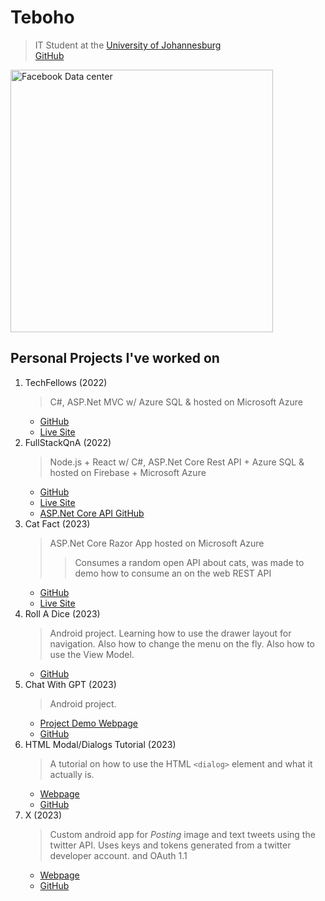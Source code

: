 # Teboho

> IT Student at the [University of Johannesburg](https://www.uj.ac.za)  
> [GitHub](https://github.com/teboho)

<img style="width: 30em;" src="assets/images/Facebook010_data-center.jpg" alt="Facebook Data center">

## Personal Projects I've worked on

1. TechFellows (2022)
      > C#, ASP.Net MVC w/ Azure SQL & hosted on Microsoft Azure
      - [GitHub](https://github.com/teboho/TechFellows)
      - [Live Site](https://techfellows.azurewebsites.net)
2. FullStackQnA (2022)
      > Node.js + React w/ C#, ASP.Net Core Rest API + Azure SQL & hosted on Firebase + Microsoft Azure
      - [GitHub](https://github.com/teboho/fullstackqna)
      - [Live Site](https://fullstackqna.web.app)
      - [ASP.Net Core API GitHub](https://github.com/teboho/FullstackQnA-API)
3. Cat Fact (2023)
      > ASP.Net Core Razor App hosted on Microsoft Azure
      >> Consumes a random open API about cats, was made to demo how to consume an on the web REST API
      - [GitHub](https://github.com/teboho/ConsumingRestWithANC)
      - [Live Site](https://catfact.azurewebsites.net/)
4. Roll A Dice (2023)
      > Android project. Learning how to use the drawer layout for navigation. Also how to change the menu on the fly. Also how to use the View Model.
      - [GitHub](https://github.com/teboho/drawer-layout)
5. Chat With GPT (2023)
      > Android project.
      - [Project Demo Webpage](https://teboho.github.io/gpt-client)
      - [GitHub](https://github.com/teboho/gpt-client)
6. HTML Modal/Dialogs Tutorial (2023)
      > A tutorial on how to use the HTML `<dialog>` element and what it actually is.
      - [Webpage](https://teboho.github.io/dialogvsmodal)  
      - [GitHub](https://github.com/teboho/dialogvsmodal)  
7. X (2023)
      > Custom android app for *Posting* image and text tweets using the twitter API.
      > Uses keys and tokens generated from a twitter developer account. and OAuth 1.1
      - [Webpage](https://teboho.github.io/x)  
      - [GitHub](https://github.com/teboho/x)
